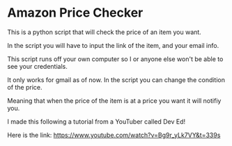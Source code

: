 # Amazon Price Checker

This is a python script that will check the price of an item you want.

In the script you will have to input the link of the item, and your email info.

This script runs off your own computer so I or anyone else won't be able to see your credentials.

It only works for gmail as of now. In the script you can change the condition of the price.

Meaning that when the price of the item is at a price you want it will notifiy you.

I made this following a tutorial from a YouTuber called Dev Ed!

Here is the link: https://www.youtube.com/watch?v=Bg9r_yLk7VY&t=339s